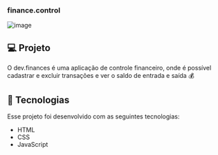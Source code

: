 ### finance.control

 ![image](https://user-images.githubusercontent.com/112138366/216879255-47379781-5d83-401b-95e6-f234dea79252.png)
 
 ## 💻 Projeto

O dev.finances é uma aplicação de controle financeiro, onde é possível cadastrar e excluir transações e ver o saldo de entrada e saída 💰

## 🚀 Tecnologias

Esse projeto foi desenvolvido com as seguintes tecnologias:

- HTML
- CSS
- JavaScript


 



